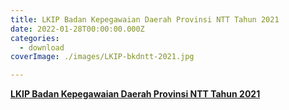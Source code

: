 ```yaml
---
title: LKIP Badan Kepegawaian Daerah Provinsi NTT Tahun 2021
date: 2022-01-28T00:00:00.000Z
categories:
  - download
coverImage: ./images/LKIP-bkdntt-2021.jpg

---
```


[**LKIP Badan Kepegawaian Daerah Provinsi NTT Tahun 2021**](https://bkd.nttprov.go.id/web/wp-content/uploads/2024/06/3.3-LKIP-BKD-NTT-2021.pdf)
